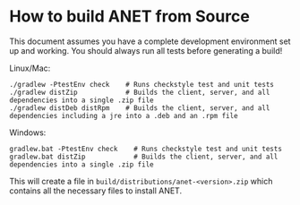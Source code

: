 # How to build ANET from Source

This document assumes you have a complete development environment set up and working.  You should always run all tests before generating a build!

Linux/Mac:
```
./gradlew -PtestEnv check    # Runs checkstyle test and unit tests
./gradlew distZip            # Builds the client, server, and all dependencies into a single .zip file
./gradlew distDeb distRpm    # Builds the client, server, and all dependencies including a jre into a .deb and an .rpm file
```

Windows:
```
gradlew.bat -PtestEnv check    # Runs checkstyle test and unit tests
gradlew.bat distZip            # Builds the client, server, and all dependencies into a single .zip file
```

This will create a file in `build/distributions/anet-<version>.zip` which contains all the necessary files to install ANET.

